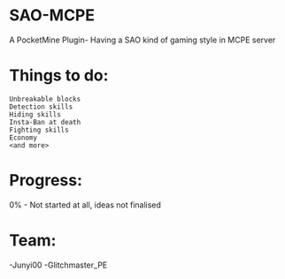 SAO-MCPE
========

A PocketMine Plugin- Having a SAO kind of gaming style in MCPE server

Things to do:
=============

    Unbreakable blocks
    Detection skills
    Hiding skills
    Insta-Ban at death
    Fighting skills
    Economy
    <and more>
    
Progress:
========

0% - Not started at all, ideas not finalised
    
Team:
====

-Junyi00 <me>
-Glitchmaster_PE
